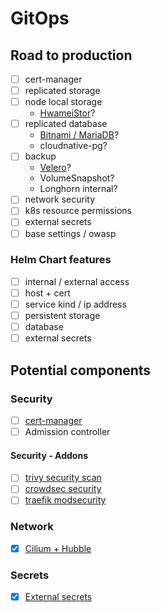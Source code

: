 # GitOps

## Road to production

- [ ] cert-manager
- [ ] replicated storage
- [ ] node local storage 
  - [HwameiStor](https://hwameistor.io/)?
- [ ] replicated database
  - [Bitnami / MariaDB](https://github.com/bitnami/charts/tree/main/bitnami/mariadb-galera)?
  - cloudnative-pg?
- [ ] backup
  - [Velero](https://velero.io/)?
  - VolumeSnapshot?
  - Longhorn internal?
- [ ] network security
- [ ] k8s resource permissions
- [ ] external secrets
- [ ] base settings / owasp

### Helm Chart features

- [ ] internal / external access
- [ ] host + cert
- [ ] service kind / ip address
- [ ] persistent storage
- [ ] database
- [ ] external secrets

## Potential components

### Security

- [ ] [cert-manager](https://github.com/bitnami/charts/tree/main/bitnami/cert-manager)
- [ ] Admission controller

#### Security - Addons

- [ ] [trivy security scan](https://github.com/aquasecurity/trivy-operator)
- [ ] [crowdsec security](https://www.crowdsec.net/)
- [ ] [traefik modsecurity](https://plugins.traefik.io/plugins/628c9eadffc0cd18356a9799/modsecurity-plugin)

### Network

- [x] [Cilium + Hubble](https://github.com/networkpolicy/tutorial?tab=readme-ov-file)

### Secrets

- [x] [External secrets](https://external-secrets.io/latest/provider/bitwarden-secrets-manager/)
